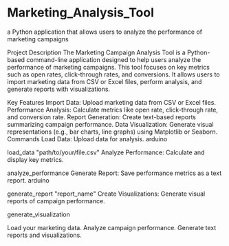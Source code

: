 # Marketing_Analysis_Tool
 a Python application that allows users to analyze the performance of marketing campaigns

Project Description
The Marketing Campaign Analysis Tool is a Python-based command-line application designed to help users analyze the performance of marketing campaigns. This tool focuses on key metrics such as open rates, click-through rates, and conversions. It allows users to import marketing data from CSV or Excel files, perform analysis, and generate reports with visualizations.

Key Features
Import Data: Upload marketing data from CSV or Excel files.
Performance Analysis: Calculate metrics like open rate, click-through rate, and conversion rate.
Report Generation: Create text-based reports summarizing campaign performance.
Data Visualization: Generate visual representations (e.g., bar charts, line graphs) using Matplotlib or Seaborn.
Commands
Load Data: Upload data for analysis.
arduino

load_data "path/to/your/file.csv"
Analyze Performance: Calculate and display key metrics.

analyze_performance
Generate Report: Save performance metrics as a text report.
arduino

generate_report "report_name"
Create Visualizations: Generate visual reports of campaign performance.

generate_visualization

Load your marketing data.
Analyze campaign performance.
Generate text reports and visualizations.

